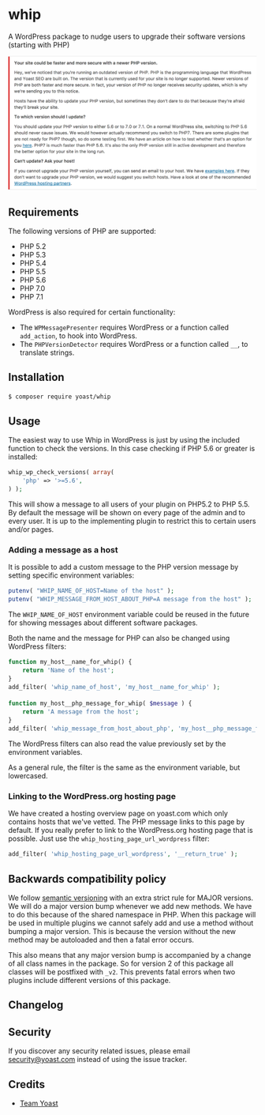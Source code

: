 # whip
A WordPress package to nudge users to upgrade their software versions (starting with PHP)

![Screenshot of the WordPress notice](./images/wp-message.png)

## Requirements

The following versions of PHP are supported:

* PHP 5.2
* PHP 5.3
* PHP 5.4
* PHP 5.5
* PHP 5.6
* PHP 7.0
* PHP 7.1

WordPress is also required for certain functionality:

* The `WPMessagePresenter` requires WordPress or a function called `add_action`, to hook into WordPress.
* The `PHPVersionDetector` requires WordPress or a function called `__`, to translate strings.

## Installation

```bash
$ composer require yoast/whip 
```

## Usage

The easiest way to use Whip in WordPress is just by using the included function to check the versions. In this case checking if PHP 5.6 or greater is installed: 
```php
whip_wp_check_versions( array(
	'php' => '>=5.6',
) );
```

This will show a message to all users of your plugin on PHP5.2 to PHP 5.5. By default the message will be shown on every page of the admin and to every user. It is up to the implementing plugin to restrict this to certain users and/or pages.

### Adding a message as a host

It is possible to add a custom message to the PHP version message by setting specific environment variables:

```php
putenv( "WHIP_NAME_OF_HOST=Name of the host" );
putenv( "WHIP_MESSAGE_FROM_HOST_ABOUT_PHP=A message from the host" );
```

The `WHIP_NAME_OF_HOST` environment variable could be reused in the future for showing messages about different software packages.

Both the name and the message for PHP can also be changed using WordPress filters:
```php
function my_host__name_for_whip() {
	return 'Name of the host';
}
add_filter( 'whip_name_of_host', 'my_host__name_for_whip' );

function my_host__php_message_for_whip( $message ) {
	return 'A message from the host';
}
add_filter( 'whip_message_from_host_about_php', 'my_host__php_message_for_whip' );
```

The WordPress filters can also read the value previously set by the environment variables.

As a general rule, the filter is the same as the environment variable, but lowercased.

### Linking to the WordPress.org hosting page

We have created a hosting overview page on yoast.com which only contains hosts that we've vetted. The PHP message links to this page by default. If you really prefer to link to the WordPress.org hosting page that is possible. Just use the `whip_hosting_page_url_wordpress` filter:

```php
add_filter( 'whip_hosting_page_url_wordpress', '__return_true' );
```

## Backwards compatibility policy

We follow [semantic versioning][semver] with an extra strict rule for MAJOR versions. We will do a major version bump whenever we add new methods. We have to do this because of the shared namespace in PHP. When this package will be used in multiple plugins we cannot safely add and use a method without bumping a major version. This is because the version without the new method may be autoloaded and then a fatal error occurs.

This also means that any major version bump is accompanied by a change of all class names in the package. So for version 2 of this package all classes will be postfixed with `_v2`. This prevents fatal errors when two plugins include different versions of this package.

## Changelog


## Security

If you discover any security related issues, please email security@yoast.com instead of using the issue tracker.

## Credits

* [Team Yoast](https://github.com/yoast)


[semver]: http://semver.org/
